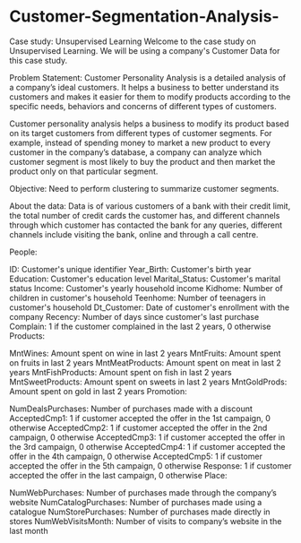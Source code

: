 # Customer-Segmentation-Analysis-

Case study: Unsupervised Learning
Welcome to the case study on Unsupervised Learning. We will be using a company's Customer Data for this case study.

Problem Statement:
Customer Personality Analysis is a detailed analysis of a company’s ideal customers. It helps a business to better understand its customers and makes it easier for them to modify products according to the specific needs, behaviors and concerns of different types of customers.

Customer personality analysis helps a business to modify its product based on its target customers from different types of customer segments. For example, instead of spending money to market a new product to every customer in the company’s database, a company can analyze which customer segment is most likely to buy the product and then market the product only on that particular segment.

Objective:
Need to perform clustering to summarize customer segments.

About the data:
Data is of various customers of a bank with their credit limit, the total number of credit cards the customer has, and different channels through which customer has contacted the bank for any queries, different channels include visiting the bank, online and through a call centre.

People:

ID: Customer's unique identifier
Year_Birth: Customer's birth year
Education: Customer's education level
Marital_Status: Customer's marital status
Income: Customer's yearly household income
Kidhome: Number of children in customer's household
Teenhome: Number of teenagers in customer's household
Dt_Customer: Date of customer's enrollment with the company
Recency: Number of days since customer's last purchase
Complain: 1 if the customer complained in the last 2 years, 0 otherwise
Products:

MntWines: Amount spent on wine in last 2 years
MntFruits: Amount spent on fruits in last 2 years
MntMeatProducts: Amount spent on meat in last 2 years
MntFishProducts: Amount spent on fish in last 2 years
MntSweetProducts: Amount spent on sweets in last 2 years
MntGoldProds: Amount spent on gold in last 2 years
Promotion:

NumDealsPurchases: Number of purchases made with a discount
AcceptedCmp1: 1 if customer accepted the offer in the 1st campaign, 0 otherwise
AcceptedCmp2: 1 if customer accepted the offer in the 2nd campaign, 0 otherwise
AcceptedCmp3: 1 if customer accepted the offer in the 3rd campaign, 0 otherwise
AcceptedCmp4: 1 if customer accepted the offer in the 4th campaign, 0 otherwise
AcceptedCmp5: 1 if customer accepted the offer in the 5th campaign, 0 otherwise
Response: 1 if customer accepted the offer in the last campaign, 0 otherwise
Place:

NumWebPurchases: Number of purchases made through the company’s website
NumCatalogPurchases: Number of purchases made using a catalogue
NumStorePurchases: Number of purchases made directly in stores
NumWebVisitsMonth: Number of visits to company’s website in the last month
